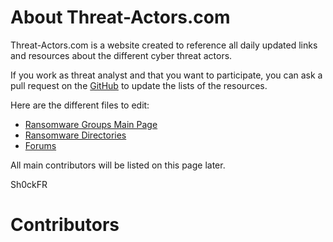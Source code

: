 # About Threat-Actors.com

Threat-Actors.com is a website created to reference all daily updated links and resources about the different cyber threat actors.

If you work as threat analyst and that you want to participate, you can ask a pull request on the [GitHub](https://github.com/Sh0ckFR/threat-actors.com) to update the lists of the resources.

Here are the different files to edit:

* [Ransomware Groups Main Page](https://github.com/Sh0ckFR/threat-actors.com/blob/main/content/ransomwaregroups/_index.md)
* [Ransomware Directories](https://github.com/Sh0ckFR/threat-actors.com/tree/main/content/ransomwaregroups)
* [Forums](https://github.com/Sh0ckFR/threat-actors.com/blob/main/content/forums/_index.md)

All main contributors will be listed on this page later.

Sh0ckFR

# Contributors